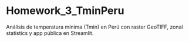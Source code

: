 # Homework_3_TminPeru
Análisis de temperatura mínima (Tmin) en Perú con raster GeoTIFF, zonal statistics y app pública en Streamlit.
